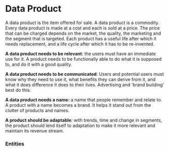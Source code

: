 # Data Product

A data product is the item offered for sale. A data product is a commodity. Every data product is made at a cost and each is sold at a price. The price that can be charged depends on the market, the quality, the marketing and the segment that is targeted. Each product has a useful life after which it needs replacement, and a life cycle after which it has to be re-invented.

**A data product needs to be relevant**: the users must have an immediate use for it. A product needs to be functionally able to do what it is supposed to, and do it with a good quality.

**A data product needs to be communicated**_:_ Users and potential users must know why they need to use it, what benefits they can derive from it, and what it does difference it does to their lives. Advertising and 'brand building' best do this.  
  
 **A data product needs a name:** a name that people remember and relate to. A product with a name becomes a brand. It helps it stand out from the clutter of products and names.  
  
**A product should be adaptable**_:_ with trends, time and change in segments, the product should lend itself to adaptation to make it more relevant and maintain its revenue stream.



### Entities



